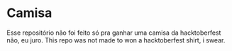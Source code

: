 # Camisa
Esse repositório não foi feito só pra ganhar uma camisa da hacktoberfest não, eu juro.
This repo was not made to won a hacktoberfest shirt, i swear.
